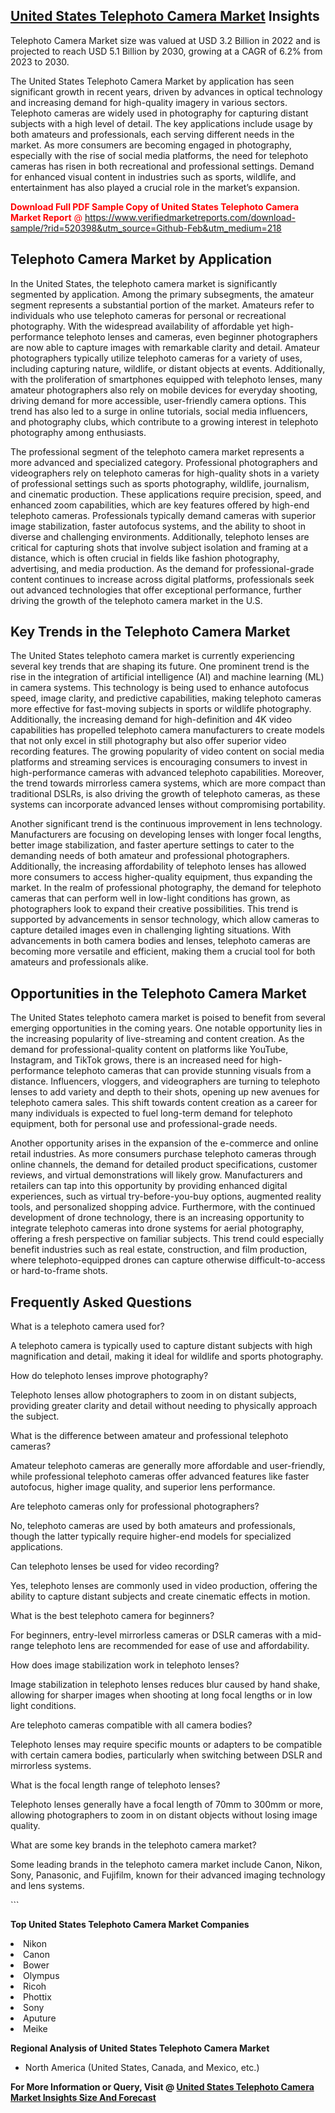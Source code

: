 <h2><a href="https://www.verifiedmarketreports.com/download-sample/?rid=520398&amp;utm_source=Github-Feb&amp;utm_medium=218" target="_blank">United States Telephoto Camera Market</a> Insights</h2><p>Telephoto Camera Market size was valued at USD 3.2 Billion in 2022 and is projected to reach USD 5.1 Billion by 2030, growing at a CAGR of 6.2% from 2023 to 2030.</p><p> <p>The United States Telephoto Camera Market by application has seen significant growth in recent years, driven by advances in optical technology and increasing demand for high-quality imagery in various sectors. Telephoto cameras are widely used in photography for capturing distant subjects with a high level of detail. The key applications include usage by both amateurs and professionals, each serving different needs in the market. As more consumers are becoming engaged in photography, especially with the rise of social media platforms, the need for telephoto cameras has risen in both recreational and professional settings. Demand for enhanced visual content in industries such as sports, wildlife, and entertainment has also played a crucial role in the market’s expansion. <p><span class=""><span style="color: #ff0000;"><strong>Download Full PDF Sample Copy of United States Telephoto Camera Market Report</strong> @ </span><a href="https://www.verifiedmarketreports.com/download-sample/?rid=520398&amp;utm_source=Github-Feb&amp;utm_medium=218" target="_blank">https://www.verifiedmarketreports.com/download-sample/?rid=520398&amp;utm_source=Github-Feb&amp;utm_medium=218</a></span></p></p> <h2>Telephoto Camera Market by Application</h2> <p>In the United States, the telephoto camera market is significantly segmented by application. Among the primary subsegments, the amateur segment represents a substantial portion of the market. Amateurs refer to individuals who use telephoto cameras for personal or recreational photography. With the widespread availability of affordable yet high-performance telephoto lenses and cameras, even beginner photographers are now able to capture images with remarkable clarity and detail. Amateur photographers typically utilize telephoto cameras for a variety of uses, including capturing nature, wildlife, or distant objects at events. Additionally, with the proliferation of smartphones equipped with telephoto lenses, many amateur photographers also rely on mobile devices for everyday shooting, driving demand for more accessible, user-friendly camera options. This trend has also led to a surge in online tutorials, social media influencers, and photography clubs, which contribute to a growing interest in telephoto photography among enthusiasts.</p> <p>The professional segment of the telephoto camera market represents a more advanced and specialized category. Professional photographers and videographers rely on telephoto cameras for high-quality shots in a variety of professional settings such as sports photography, wildlife, journalism, and cinematic production. These applications require precision, speed, and enhanced zoom capabilities, which are key features offered by high-end telephoto cameras. Professionals typically demand cameras with superior image stabilization, faster autofocus systems, and the ability to shoot in diverse and challenging environments. Additionally, telephoto lenses are critical for capturing shots that involve subject isolation and framing at a distance, which is often crucial in fields like fashion photography, advertising, and media production. As the demand for professional-grade content continues to increase across digital platforms, professionals seek out advanced technologies that offer exceptional performance, further driving the growth of the telephoto camera market in the U.S.</p> <h2>Key Trends in the Telephoto Camera Market</h2> <p>The United States telephoto camera market is currently experiencing several key trends that are shaping its future. One prominent trend is the rise in the integration of artificial intelligence (AI) and machine learning (ML) in camera systems. This technology is being used to enhance autofocus speed, image clarity, and predictive capabilities, making telephoto cameras more effective for fast-moving subjects in sports or wildlife photography. Additionally, the increasing demand for high-definition and 4K video capabilities has propelled telephoto camera manufacturers to create models that not only excel in still photography but also offer superior video recording features. The growing popularity of video content on social media platforms and streaming services is encouraging consumers to invest in high-performance cameras with advanced telephoto capabilities. Moreover, the trend towards mirrorless camera systems, which are more compact than traditional DSLRs, is also driving the growth of telephoto cameras, as these systems can incorporate advanced lenses without compromising portability.</p> <p>Another significant trend is the continuous improvement in lens technology. Manufacturers are focusing on developing lenses with longer focal lengths, better image stabilization, and faster aperture settings to cater to the demanding needs of both amateur and professional photographers. Additionally, the increasing affordability of telephoto lenses has allowed more consumers to access higher-quality equipment, thus expanding the market. In the realm of professional photography, the demand for telephoto cameras that can perform well in low-light conditions has grown, as photographers look to expand their creative possibilities. This trend is supported by advancements in sensor technology, which allow cameras to capture detailed images even in challenging lighting situations. With advancements in both camera bodies and lenses, telephoto cameras are becoming more versatile and efficient, making them a crucial tool for both amateurs and professionals alike.</p> <h2>Opportunities in the Telephoto Camera Market</h2> <p>The United States telephoto camera market is poised to benefit from several emerging opportunities in the coming years. One notable opportunity lies in the increasing popularity of live-streaming and content creation. As the demand for professional-quality content on platforms like YouTube, Instagram, and TikTok grows, there is an increased need for high-performance telephoto cameras that can provide stunning visuals from a distance. Influencers, vloggers, and videographers are turning to telephoto lenses to add variety and depth to their shots, opening up new avenues for telephoto camera sales. This shift towards content creation as a career for many individuals is expected to fuel long-term demand for telephoto equipment, both for personal use and professional-grade needs.</p> <p>Another opportunity arises in the expansion of the e-commerce and online retail industries. As more consumers purchase telephoto cameras through online channels, the demand for detailed product specifications, customer reviews, and virtual demonstrations will likely grow. Manufacturers and retailers can tap into this opportunity by providing enhanced digital experiences, such as virtual try-before-you-buy options, augmented reality tools, and personalized shopping advice. Furthermore, with the continued development of drone technology, there is an increasing opportunity to integrate telephoto cameras into drone systems for aerial photography, offering a fresh perspective on familiar subjects. This trend could especially benefit industries such as real estate, construction, and film production, where telephoto-equipped drones can capture otherwise difficult-to-access or hard-to-frame shots.</p> <h2>Frequently Asked Questions</h2> <p>What is a telephoto camera used for?</p> <p>A telephoto camera is typically used to capture distant subjects with high magnification and detail, making it ideal for wildlife and sports photography.</p> <p>How do telephoto lenses improve photography?</p> <p>Telephoto lenses allow photographers to zoom in on distant subjects, providing greater clarity and detail without needing to physically approach the subject.</p> <p>What is the difference between amateur and professional telephoto cameras?</p> <p>Amateur telephoto cameras are generally more affordable and user-friendly, while professional telephoto cameras offer advanced features like faster autofocus, higher image quality, and superior lens performance.</p> <p>Are telephoto cameras only for professional photographers?</p> <p>No, telephoto cameras are used by both amateurs and professionals, though the latter typically require higher-end models for specialized applications.</p> <p>Can telephoto lenses be used for video recording?</p> <p>Yes, telephoto lenses are commonly used in video production, offering the ability to capture distant subjects and create cinematic effects in motion.</p> <p>What is the best telephoto camera for beginners?</p> <p>For beginners, entry-level mirrorless cameras or DSLR cameras with a mid-range telephoto lens are recommended for ease of use and affordability.</p> <p>How does image stabilization work in telephoto lenses?</p> <p>Image stabilization in telephoto lenses reduces blur caused by hand shake, allowing for sharper images when shooting at long focal lengths or in low light conditions.</p> <p>Are telephoto cameras compatible with all camera bodies?</p> <p>Telephoto lenses may require specific mounts or adapters to be compatible with certain camera bodies, particularly when switching between DSLR and mirrorless systems.</p> <p>What is the focal length range of telephoto lenses?</p> <p>Telephoto lenses generally have a focal length of 70mm to 300mm or more, allowing photographers to zoom in on distant objects without losing image quality.</p> <p>What are some key brands in the telephoto camera market?</p> <p>Some leading brands in the telephoto camera market include Canon, Nikon, Sony, Panasonic, and Fujifilm, known for their advanced imaging technology and lens systems.</p> ```</p><p><strong>Top United States Telephoto Camera Market Companies</strong></p><div data-test-id=""><p><li>Nikon</li><li> Canon</li><li> Bower</li><li> Olympus</li><li> Ricoh</li><li> Phottix</li><li> Sony</li><li> Aputure</li><li> Meike</li></p><div><strong>Regional Analysis of&nbsp;United States Telephoto Camera Market</strong></div><ul><li dir="ltr"><p dir="ltr">North America&nbsp;(United States, Canada, and Mexico, etc.)</p></li></ul><p><strong>For More Information or Query, Visit @&nbsp;</strong><strong><a href="https://www.verifiedmarketreports.com/product/telephoto-camera-market-size-and-forecast/?utm_source=Github-Feb&amp;utm_medium=218" target="_blank">United States Telephoto Camera Market Insights Size And Forecast</a></strong></p></div>
